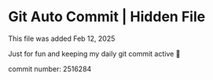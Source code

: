 # Git Auto Commit | Hidden File

This file was added Feb 12, 2025

Just for fun and keeping my daily git commit active 🤪

commit number: 2516284
